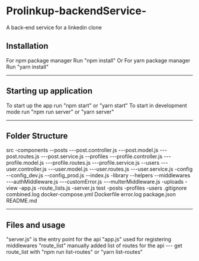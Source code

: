 # Prolinkup-backendService-

A back-end service for a linkedin clone

## Installation

For npm package manager Run "npm install"
Or
For yarn package manager Run "yarn install"

---

## Starting up application

To start up the app run "npm start" or "yarn start"
To start in development mode run "npm run server" or "yarn server"

---

## Folder Structure

src
-components
--posts
---post.controller.js
---post.model.js
---post.routes.js
---post.service.js
--profiles
---profile.controller.js
---profile.model.js
---profile.routes.js
---profile.service.js
--users
---user.controller.js
---user.model.js
---user.routes.js
---user.service.js
-config
--config_dev.js
--config_prod.js
--index.js
-library
--helpers
--middlewares
---authMiddleware.js
---customError.js
---multerMiddleware.js
-uploads
-view
-app.js
-route_lists.js
-server.js
test
-posts
-profiles
-users
.gitignore
combined.log
docker-compose.yml
Dockerfile
error.log
package.json
README.md

---

## Files and usage

"server.js" is the entry point for the api
"app.js" used for registering middlewares
"route_list" manually added list of routes for the api
--- get route_list with "npm run list-routes" or "yarn list-routes"
